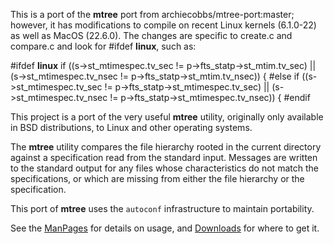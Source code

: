 This is a port of the **mtree** port from archiecobbs/mtree-port:master; however, it has modifications to compile on recent Linux kernels (6.1.0-22) as well as MacOS (22.6.0).
The changes are specific to create.c and compare.c and look for #ifdef __linux__, such as:

#ifdef __linux__
    if ((s->st_mtimespec.tv_sec != p->fts_statp->st_mtim.tv_sec) ||
        (s->st_mtimespec.tv_nsec != p->fts_statp->st_mtim.tv_nsec)) {
#else
    if ((s->st_mtimespec.tv_sec != p->fts_statp->st_mtimespec.tv_sec) ||
        (s->st_mtimespec.tv_nsec != p->fts_statp->st_mtimespec.tv_nsec)) {
#endif


This project is a port of the very useful **mtree** utility, originally only available in BSD distributions, to Linux and other operating systems.

The **mtree** utility compares the file hierarchy rooted in the current directory against a specification read from the standard input. Messages are written to the standard output for any files whose characteristics do not match the specifications, or which are missing from either the file hierarchy or the specification.

This port of **mtree** uses the `autoconf` infrastructure to maintain portability.

See the [ManPages](https://github.com/archiecobbs/mtree-port/wiki/ManPages) for details on usage, and [Downloads](https://github.com/archiecobbs/mtree-port/wiki/Downloads) for where to get it.

